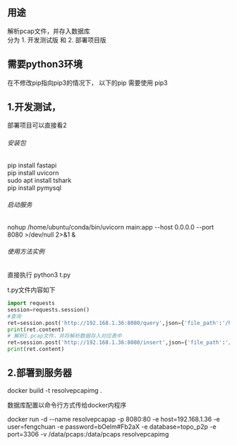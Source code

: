 ## 用途
解析pcap文件，并存入数据库    
分为 1. 开发测试版 和 2. 部署项目版

## 需要python3环境
在不修改pip指向pip3的情况下， 以下的pip 需要使用 pip3

## 1.开发测试，
部署项目可以直接看2

###### 安装包
pip install fastapi    
pip install uvicorn     
sudo apt install tshark    
pip install pymysql

###### 启动服务

 nohup /home/ubuntu/conda/bin/uvicorn main:app --host 0.0.0.0 --port 8080 >/dev/null 2>&1 &

###### 使用方法实例
直接执行 python3 t.py    

t.py文件内容如下
```python
import requests
session=requests.session()
#查询
ret=session.post('http://192.168.1.36:8080/query',json={'file_path':'/home/ubuntu/resovepcap/1.pcap','index':'1'})
print(ret.content)
# 解析1.pcap文件，并将解析数据存入对应表中
ret=session.post('http://192.168.1.36:8080/insert',json={'file_path':'/home/ubuntu/resovepcap/1.pcap','tablename':'fengchuan'})
print(ret.content)
```

## 2.部署到服务器

docker build -t resolvepcapimg  .

数据库配置以命令行方式传给docker内程序

docker run -d --name resolvepcapap -p 8080:80 -e host=192.168.1.36 -e user=fengchuan -e password=bOelm#Fb2aX -e database=topo_p2p -e port=3306 -v /data/pcaps:/data/pcaps resolvepcapimg



